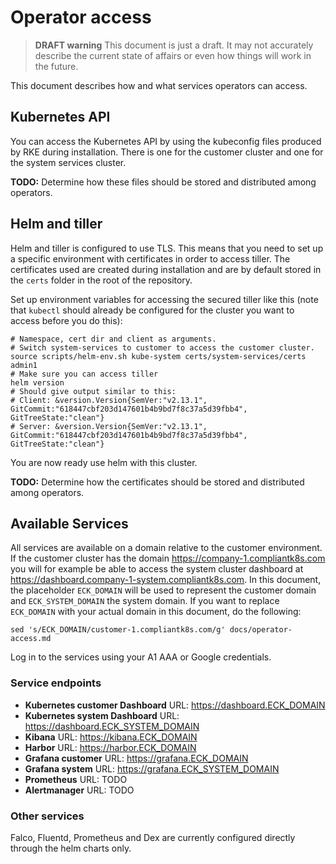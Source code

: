 # Operator access

> **DRAFT warning**
This document is just a draft.
It may not accurately describe the current state of affairs or even how things will work in the future.

This document describes how and what services operators can access.

## Kubernetes API

You can access the Kubernetes API by using the kubeconfig files produced by RKE during installation.
There is one for the customer cluster and one for the system services cluster.

**TODO:** Determine how these files should be stored and distributed among operators.

## Helm and tiller

Helm and tiller is configured to use TLS.
This means that you need to set up a specific environment with certificates in order to access tiller.
The certificates used are created during installation and are by default stored in the `certs` folder in the root of the repository.

Set up environment variables for accessing the secured tiller like this (note that `kubectl` should already be configured for the cluster you want to access before you do this):
```shell
# Namespace, cert dir and client as arguments.
# Switch system-services to customer to access the customer cluster.
source scripts/helm-env.sh kube-system certs/system-services/certs admin1
# Make sure you can access tiller
helm version
# Should give output similar to this:
# Client: &version.Version{SemVer:"v2.13.1", GitCommit:"618447cbf203d147601b4b9bd7f8c37a5d39fbb4", GitTreeState:"clean"}
# Server: &version.Version{SemVer:"v2.13.1", GitCommit:"618447cbf203d147601b4b9bd7f8c37a5d39fbb4", GitTreeState:"clean"}
```

You are now ready use helm with this cluster.

**TODO:** Determine how the certificates should be stored and distributed among operators.

## Available Services

All services are available on a domain relative to the customer environment.
If the customer cluster has the domain https://company-1.compliantk8s.com you will for example be able to access the system cluster dashboard at https://dashboard.company-1-system.compliantk8s.com.
In this document, the placeholder `ECK_DOMAIN` will be used to represent the customer domain and `ECK_SYSTEM_DOMAIN` the system domain.
If you want to replace `ECK_DOMAIN` with your actual domain in this document, do the following:

```shell
sed 's/ECK_DOMAIN/customer-1.compliantk8s.com/g' docs/operator-access.md
```

Log in to the services using your A1 AAA or Google credentials.

### Service endpoints

- **Kubernetes customer Dashboard** URL: https://dashboard.ECK_DOMAIN
- **Kubernetes system Dashboard** URL: https://dashboard.ECK_SYSTEM_DOMAIN
- **Kibana** URL: https://kibana.ECK_DOMAIN
- **Harbor** URL: https://harbor.ECK_DOMAIN
- **Grafana customer** URL: https://grafana.ECK_DOMAIN
- **Grafana system** URL: https://grafana.ECK_SYSTEM_DOMAIN
- **Prometheus** URL: TODO
- **Alertmanager** URL: TODO

### Other services

Falco, Fluentd, Prometheus and Dex are currently configured directly through the helm charts only.
